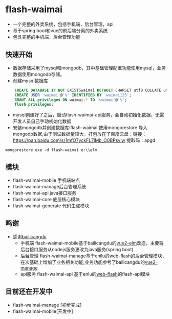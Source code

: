 # flash-waimai
- 一个完整的外卖系统，包括手机端，后台管理，api
- 基于spring boot和vue的前后端分离的外卖系统
- 包含完整的手机端，后台管理功能

## 快速开始
- 数据存储采用了mysql和mongodb，其中基础管理配置功能使用mysql，业务数据使用mongodb存储。
- 创建mysql数据库
```sql
    CREATE DATABASE IF NOT EXISTSwaimai DEFAULT CHARSET utf8 COLLATE utf8_general_ci; 
    CREATE USER 'waimai'@'%' IDENTIFIED BY 'waimai123';
    GRANT ALL privileges ON waimai.* TO 'waimai'@'%';
    flush privileges;
```
- mysql创建好了之后，启动flash-waimai-api服务，会自动初始化数据，无需开发人员自己手动初始化数据
- 安装mongodb并创建数据库:flash-waimai
使用mongorestore  导入mongodb数据,由于测试数据量较大，打包放在了百度云盘：链接：https://pan.baidu.com/s/1mfO7yckFL7lMb_O0BPsviw   提取码：apgd 
                                              
```
mongorestore.exe -d flash-waimai e:\\elm
```
## 模块

- flash-waimai-mobile 手机端站点
- flash-waimai-manage后台管理系统
- flash-waimai-api java接口服务
- flash-waimai-core 底层核心模块
- flash-waimai-generate 代码生成模块

## 鸣谢
- 感谢[bailicangdu](https://github.com/bailicangdu)
    - 手机端 flash-waimai-mobile基于bailicangdu的[vue2-elm](https://github.com/bailicangdu/vue2-elm)改造，主要将后台接口服务从nodejs服务更改为java服务(spring boot)
    - 后台管理 flash-waimai-manage基于enilu的[web-flash](https://github.com/enilu/web-flash)的后台管理模块，在次基础上增加了业务相关功能,业务功能参考了bailicangdu的[vue2-manage](https://github.com/bailicangdu/vue2-manage)
    - api服务 flash-waimai-api 基于enlu的[web-flash](https://github.com/enilu/web-flash)的flash-api模块
    
## 目前还在开发中
- flash-waimai-manage [初步完成]
- flash-waimai-mobile[开发中]